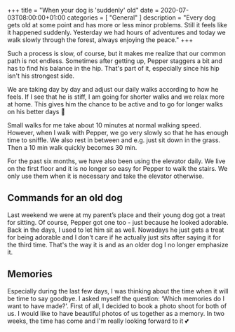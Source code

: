 +++
title =  "When your dog is 'suddenly' old"
date = 2020-07-03T08:00:00+01:00
categories = [
    "General"
]
description = "Every dog gets old at some point and has more or less minor problems. Still it feels like it happened suddenly. Yesterday we had hours of adventures and today we walk slowly through the forest, always enjoying the peace."
+++

Such a process is slow, of course, but it makes me realize that our common path is not endless. Sometimes after getting up, Pepper staggers a bit and has to find his balance in the hip. That's part of it, especially since his hip isn't his strongest side.  

We are taking day by day and adjust our daily walks according to how he feels. If I see that he is stiff, I am going for shorter walks and we relax more at home. This gives him the chance to be active and to go for longer walks on his better days 🐾  

Small walks for me take about 10 minutes at normal walking speed. However, when I walk with Pepper, we go very slowly so that he has enough time to sniffle. We also rest in between and e.g. just sit down in the grass. Then a 10 min walk quickly becomes 30 min.  

For the past six months, we have also been using the elevator daily. We live on the first floor and it is no longer so easy for Pepper to walk the stairs. We only use them when it is necessary and take the elevator otherwise.  

## Commands for an old dog
Last weekend we were at my  parent’s place and their young dog got a treat for sitting. Of course, Pepper got one too - just because he looked adorable. Back in the days, I used to let him sit as well. Nowadays he just gets a treat for being adorable and I don't care if he actually just sits after saying it for the third time. That's the way it is and as an older dog I no longer emphasize it.  

## Memories
Especially during the last few days, I was thinking about the time when it will be time to say goodbye. I asked myself the question: ‘Which memories do I want to have made?'.
First of all, I decided to book a photo shoot for both of us. I would like to have beautiful photos of us together as a memory. In two weeks, the time has come and I'm really looking forward to it 💕

